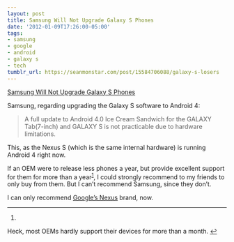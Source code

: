 ```yaml
---
layout: post
title: Samsung Will Not Upgrade Galaxy S Phones
date: '2012-01-09T17:26:00-05:00'
tags:
- samsung
- google
- android
- galaxy s
- tech
tumblr_url: https://seanmonstar.com/post/15584706088/galaxy-s-losers
---
```

[Samsung Will Not Upgrade Galaxy S Phones](http://www.businessinsider.com/samsung-will-not-upgrade-galaxy-s-phones-2012-1)  

Samsung, regarding upgrading the Galaxy S software to Android 4:

> A full update to Android 4.0 Ice Cream Sandwich for the GALAXY Tab(7-inch) and GALAXY S is not practicable due to hardware limitations.

This, as the Nexus S (which is the same internal hardware) is running Android 4 right now.

If an OEM were to release less phones a year, but provide excellent support for them for more than a year<sup id="fnref:1"><a href="#fn:1" class="footnote-ref" role="doc-noteref">1</a></sup>, I could strongly recommend to my friends to only buy from them. But I can’t recommend Samsung, since they don’t.

I can only recommend [Google’s Nexus](http://google.com/nexus) brand, now.

* * *

1. 

Heck, most OEMs hardly support their devices for more than a month.&nbsp;[↩︎](#fnref:1)

